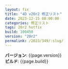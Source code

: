```yaml
---
layout: fix
title: "4D v20r2 修正リスト"
date: 2023-12-15 08:00:00
categories: 修正リスト
tags: 20r2 hotfix
build: 100450
version: "20r2"
permalink: /2023/349/:slug/
---
```


**バージョン**: {{page.version}}  
**ビルド**: {{page.build}} 

